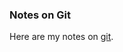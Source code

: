 ### Notes on Git

Here are my notes on [git](https://app.milanote.com/publish-preview/1JZpEK1xbQMI0N).
